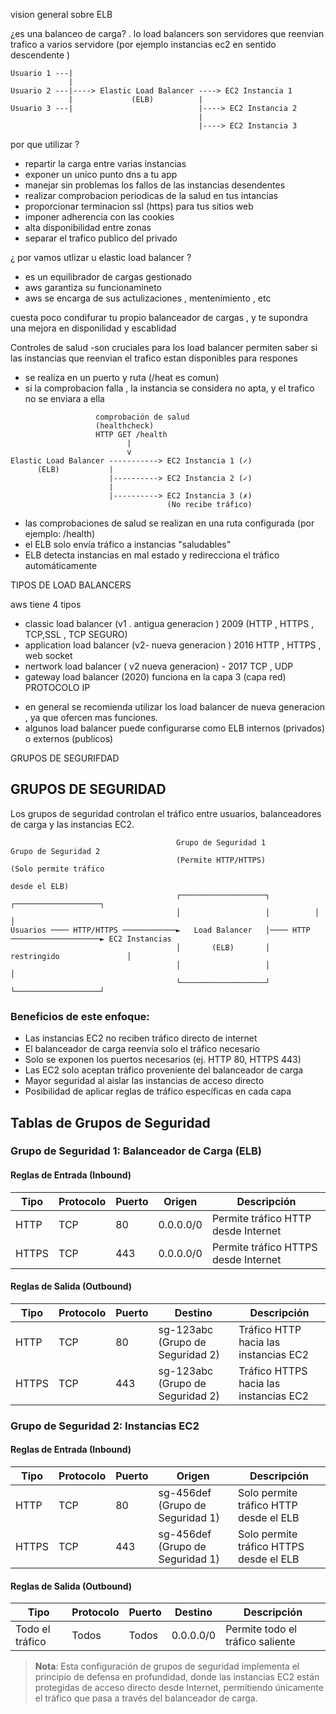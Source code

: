 vision general sobre ELB

¿es una balanceo de carga?
. lo load balancers son servidores que reenvian trafico a varios servidore (por ejemplo instancias ec2 en sentido descendente )

```
Usuario 1 ---|
             |
Usuario 2 ---|----> Elastic Load Balancer ----> EC2 Instancia 1
             |             (ELB)          |
Usuario 3 ---|                            |----> EC2 Instancia 2
                                          |
                                          |----> EC2 Instancia 3
```

por que utilizar ?

- repartir la carga entre varias instancias
- exponer un unico punto dns a tu app
- manejar sin problemas los fallos de las instancias desendentes
- realizar comprobacion periodicas de la salud en tus intancias
- proporcionar terminacion ssl (https) para tus sitios web
- imponer adherencia con las cookies 
- alta disponibilidad entre zonas 
- separar el trafico publico del privado

¿ por vamos utlizar u elastic load balancer ?
- es un equilibrador de cargas gestionado
- aws garantiza su funcionamineto 
- aws se encarga de sus actulizaciones , mentenimiento , etc

cuesta poco condifurar tu propio balanceador de cargas , y te supondra una mejora en disponilidad y escablidad

Controles de salud 
-son cruciales para los load balancer
permiten saber si las instancias que reenvian el trafico estan disponibles para respones 
- se realiza en un puerto y ruta (/heat es comun)
- si la comprobacion falla , la instancia se considera no apta, y el trafico no se enviara a ella

```
                   comprobación de salud
                   (healthcheck)
                   HTTP GET /health
                          |
                          v
Elastic Load Balancer -----------> EC2 Instancia 1 (✓)
      (ELB)           |
                      |----------> EC2 Instancia 2 (✓)
                      |
                      |----------> EC2 Instancia 3 (✗)
                                   (No recibe tráfico)
```

- las comprobaciones de salud se realizan en una ruta configurada (por ejemplo: /health)
- el ELB solo envía tráfico a instancias "saludables"
- ELB detecta instancias en mal estado y redirecciona el tráfico automáticamente


TIPOS DE LOAD BALANCERS 

aws tiene 4 tipos
 - classic load balancer (v1 . antigua generacion ) 2009
                    (HTTP , HTTPS , TCP,SSL , TCP SEGURO)
 - application load balancer (v2- nueva generacion ) 2016
                    HTTP , HTTPS , web socket
 - nertwork load balancer ( v2 nueva generacion) - 2017
                    TCP , UDP
 - gateway load balancer (2020)
        funciona en la capa 3 (capa      red)     PROTOCOLO IP

* en general se recomienda utilizar los load balancer de nueva generacion , ya que ofercen mas funciones.
* algunos load balancer puede configurarse como ELB internos (privados) o externos (publicos)

GRUPOS DE SEGURIFDAD


## GRUPOS DE SEGURIDAD

Los grupos de seguridad controlan el tráfico entre usuarios, balanceadores de carga y las instancias EC2.

```
                                     Grupo de Seguridad 1           Grupo de Seguridad 2
                                     (Permite HTTP/HTTPS)           (Solo permite tráfico
                                                                    desde el ELB)
                                     ┌───────────────────┐          ┌───────────────────┐
                                     │                   │          │                   │
Usuarios ──── HTTP/HTTPS ────────────►   Load Balancer   │──── HTTP ────────────────────► EC2 Instancias
                                     │       (ELB)       │   restringido               │
                                     │                   │                             │
                                     └───────────────────┘          └───────────────────┘
```

### Beneficios de este enfoque:

- Las instancias EC2 no reciben tráfico directo de internet
- El balanceador de carga reenvía solo el tráfico necesario
- Solo se exponen los puertos necesarios (ej. HTTP 80, HTTPS 443)
- Las EC2 solo aceptan tráfico proveniente del balanceador de carga
- Mayor seguridad al aislar las instancias de acceso directo
- Posibilidad de aplicar reglas de tráfico específicas en cada capa


## Tablas de Grupos de Seguridad

### Grupo de Seguridad 1: Balanceador de Carga (ELB)

#### Reglas de Entrada (Inbound)

| Tipo | Protocolo | Puerto | Origen | Descripción |
|------|-----------|--------|--------|-------------|
| HTTP | TCP | 80 | 0.0.0.0/0 | Permite tráfico HTTP desde Internet |
| HTTPS | TCP | 443 | 0.0.0.0/0 | Permite tráfico HTTPS desde Internet |

#### Reglas de Salida (Outbound)

| Tipo | Protocolo | Puerto | Destino | Descripción |
|------|-----------|--------|---------|-------------|
| HTTP | TCP | 80 | sg-123abc (Grupo de Seguridad 2) | Tráfico HTTP hacia las instancias EC2 |
| HTTPS | TCP | 443 | sg-123abc (Grupo de Seguridad 2) | Tráfico HTTPS hacia las instancias EC2 |

### Grupo de Seguridad 2: Instancias EC2

#### Reglas de Entrada (Inbound)

| Tipo | Protocolo | Puerto | Origen | Descripción |
|------|-----------|--------|--------|-------------|
| HTTP | TCP | 80 | sg-456def (Grupo de Seguridad 1) | Solo permite tráfico HTTP desde el ELB |
| HTTPS | TCP | 443 | sg-456def (Grupo de Seguridad 1) | Solo permite tráfico HTTPS desde el ELB |

#### Reglas de Salida (Outbound)

| Tipo | Protocolo | Puerto | Destino | Descripción |
|------|-----------|--------|---------|-------------|
| Todo el tráfico | Todos | Todos | 0.0.0.0/0 | Permite todo el tráfico saliente |

> **Nota**: Esta configuración de grupos de seguridad implementa el principio de defensa en profundidad, donde las instancias EC2 están protegidas de acceso directo desde Internet, permitiendo únicamente el tráfico que pasa a través del balanceador de carga.



